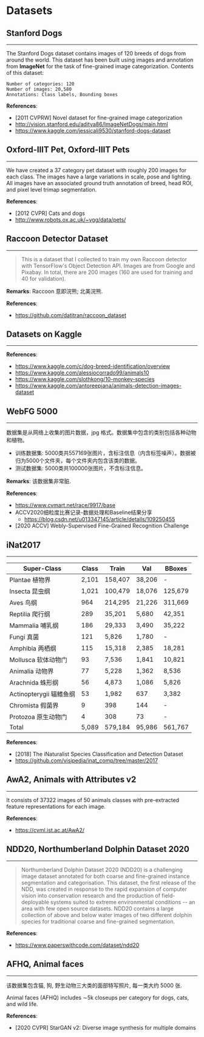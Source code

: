 # Datasets

## Stanford Dogs
----
The Stanford Dogs dataset contains images of 120 breeds of dogs from around the world. This dataset has been built using images and annotation from **ImageNet** for the task of fine-grained image categorization. Contents of this dataset:

    Number of categories: 120
    Number of images: 20,580
    Annotations: Class labels, Bounding boxes

**References**:
- [2011 CVPRW] Novel dataset for fine-grained image categorization
- http://vision.stanford.edu/aditya86/ImageNetDogs/main.html
- https://www.kaggle.com/jessicali9530/stanford-dogs-dataset


## Oxford-IIIT Pet, Oxford-IIIT Pets
---
We have created a 37 category pet dataset with roughly 200 images for each class. The images have a large variations in scale, pose and lighting. All images have an associated ground truth annotation of breed, head ROI, and pixel level trimap segmentation.

**References**:
- [2012 CVPR] Cats and dogs
- http://www.robots.ox.ac.uk/~vgg/data/pets/


## Raccoon Detector Dataset
---
> This is a dataset that I collected to train my own Raccoon detector with TensorFlow's Object Detection API. Images are from Google and Pixabay. In total, there are 200 images (160 are used for training and 40 for validation).

**Remarks**: Raccoon 意即浣熊; 北美浣熊.

**References**:
- https://github.com/datitran/raccoon_dataset


## Datasets on Kaggle
---
**References**:
- https://www.kaggle.com/c/dog-breed-identification/overview
- https://www.kaggle.com/alessiocorrado99/animals10
- https://www.kaggle.com/slothkong/10-monkey-species
- https://www.kaggle.com/antoreepjana/animals-detection-images-dataset

## WebFG 5000
---
数据集是从网络上收集的图片数据，jpg 格式。数据集中包含的类别包括各种动物和植物。
- 训练数据集: 5000类共557169张图片，含标注信息（内含标签噪声）。数据被归为5000个文件夹，每个文件夹内包含该类的数据。
- 测试数据集: 5000类共100000张图片，不含标注信息。

**Remarks**:
该数据集非常脏.

**References**:
- https://www.cvmart.net/race/9917/base
- ACCV2020细粒度比赛记录-数据处理和Baseline结果分享
    - https://blog.csdn.net/u013347145/article/details/109250455
- [2020 ACCV] Webly-Supervised Fine-Grained Recognition Challenge


## iNat2017
---
Super-Class             | Class | Train   | Val    | BBoxes
------------------------|-------|---------|--------|--------
Plantae 植物界          | 2,101 | 158,407 | 38,206 | -
Insecta 昆虫纲          | 1,021 | 100,479 | 18,076 | 125,679
Aves 鸟纲               |   964 | 214,295 | 21,226 | 311,669
Reptilia 爬行纲         |   289 |  35,201 |  5,680 |  42,351
Mammalia 哺乳纲         |   186 |  29,333 |  3,490 |  35,222
Fungi 真菌              |   121 |   5,826 |  1,780 | -
Amphibia 两栖纲         |   115 |  15,318 |  2,385 |  18,281
Mollusca 软体动物门     |    93 |   7,536 |  1,841 |  10,821
Animalia 动物界         |    77 |   5,228 |  1,362 |   8,536
Arachnida 蛛形纲        |    56 |   4,873 |  1,086 |   5,826
Actinopterygii 辐鳍鱼纲 |    53 |   1,982 |    637 |   3,382
Chromista 假菌界        |     9 |     398 |    144 | -
Protozoa 原生动物门     |     4 |     308 |     73 | -
Total                   | 5,089 | 579,184 | 95,986 | 561,767

**References**:
- [2018] The iNaturalist Species Classification and Detection Dataset
- https://github.com/visipedia/inat_comp/tree/master/2017


## AwA2, Animals with Attributes v2
----
It consists of 37322 images of 50 animals classes with pre-extracted feature representations for each image. 

**References**:
- https://cvml.ist.ac.at/AwA2/


## NDD20, Northumberland Dolphin Dataset 2020
----
> Northumberland Dolphin Dataset 2020 (NDD20) is a challenging image dataset annotated for both coarse and fine-grained instance segmentation and categorisation. This dataset, the first release of the NDD, was created in response to the rapid expansion of computer vision into conservation research and the production of field-deployable systems suited to extreme environmental conditions -- an area with few open source datasets. NDD20 contains a large collection of above and below water images of two different dolphin species for traditional coarse and fine-grained segmentation.

**References**:
- https://www.paperswithcode.com/dataset/ndd20

## AFHQ, Animal faces
---
该数据集包含猫, 狗, 野生动物三大类的面部特写照片, 每一类大约 5000 张. 

Animal faces (AFHQ) includes ∼5k closeups per category for dogs, cats, and wild life.

**References**:
- [2020 CVPR] StarGAN v2: Diverse image synthesis for multiple domains
